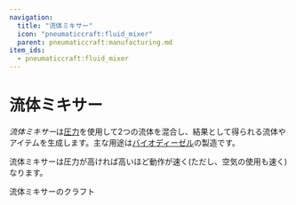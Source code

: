 ```yaml
---
navigation:
  title: "流体ミキサー"
  icon: "pneumaticcraft:fluid_mixer"
  parent: pneumaticcraft:manufacturing.md
item_ids:
  - pneumaticcraft:fluid_mixer
---
```


# 流体ミキサー

*流体ミキサー*は[圧力](../pressure.md)を使用して2つの流体を混合し、結果として得られる流体やアイテムを生成します。主な用途は[バイオディーゼル](../biodiesel.md)の製造です。

流体ミキサーは圧力が高ければ高いほど動作が速く(ただし、空気の使用も速く)なります。

流体ミキサーのクラフト

<Recipe id="pneumaticcraft:fluid_mixer" />

